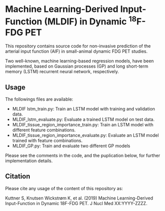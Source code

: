 # Machine Learning-Derived Input-Function (MLDIF) in Dynamic <sup>18</sup>F-FDG PET
This repository contains source code for non-invasive prediction of the arterial input function (AIF) in small-animal dynamic FDG PET studies.

Two well-known, machine learning-based regression models, have been implemented, based on Gaussian processes (GP) and long short-term memory (LSTM) recurrent neural network, respectively.

## Usage
The followings files are available:
- MLDIF lstm_train.py:     Train an LSTM model with training and validation data. 
- MLDIF_lstm_evaluate.py:  Evaluate a trained LSTM model on test data.           
- MLDIF_tissue_region_importance_train.py:    Train an LSTM model with different feature combinations.
- MLDIF_tissue_region_importance_evaluate.py:  Evaluate an LSTM model trained with feature combinations.
- MLDIF_GP.py: Train and evaluate two different GP models

Please see the comments in the code, and the puplication below, for further implementation details.

## Citation
Please cite any usage of the content of this repository as:

Kuttner S, Knutsen Wickstrøm K, et al. (2019) Machine Learning-Derived Input-Function in Dynamic 18F-FDG PET. J Nucl Med XX:YYYY-ZZZZ.
